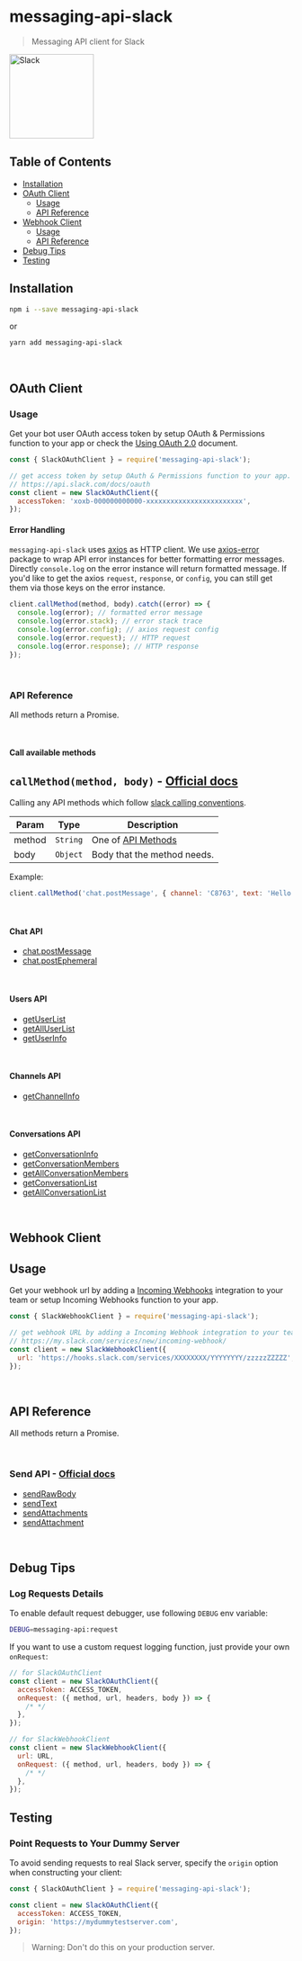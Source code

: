# messaging-api-slack

> Messaging API client for Slack

<img src="https://cdn-images-1.medium.com/max/1200/1*TiKyhAN2gx4PpbOsiBhYcw.png" alt="Slack" width="150" />

## Table of Contents

- [Installation](#installation)
- [OAuth Client](#oauth-client)
  - [Usage](#usage)
  - [API Reference](#api-reference)
- [Webhook Client](#webhook-client)
  - [Usage](#usage-1)
  - [API Reference](#api-reference-1)
- [Debug Tips](#debug-tips)
- [Testing](#testing)

## Installation

```sh
npm i --save messaging-api-slack
```

or

```sh
yarn add messaging-api-slack
```

<br />

## OAuth Client

### Usage

Get your bot user OAuth access token by setup OAuth & Permissions function to your app or check the [Using OAuth 2.0](https://api.slack.com/docs/oauth) document.

```js
const { SlackOAuthClient } = require('messaging-api-slack');

// get access token by setup OAuth & Permissions function to your app.
// https://api.slack.com/docs/oauth
const client = new SlackOAuthClient({
  accessToken: 'xoxb-000000000000-xxxxxxxxxxxxxxxxxxxxxxxx',
});
```

#### Error Handling

`messaging-api-slack` uses [axios](https://github.com/axios/axios) as HTTP client. We use [axios-error](https://github.com/Yoctol/messaging-apis/tree/master/packages/axios-error) package to wrap API error instances for better formatting error messages. Directly `console.log` on the error instance will return formatted message. If you'd like to get the axios `request`, `response`, or `config`, you can still get them via those keys on the error instance.

```js
client.callMethod(method, body).catch((error) => {
  console.log(error); // formatted error message
  console.log(error.stack); // error stack trace
  console.log(error.config); // axios request config
  console.log(error.request); // HTTP request
  console.log(error.response); // HTTP response
});
```

<br />

### API Reference

All methods return a Promise.

<br />

#### Call available methods

## `callMethod(method, body)` - [Official docs](https://api.slack.com/methods)

Calling any API methods which follow [slack calling conventions](https://api.slack.com/web#basics).

| Param  | Type     | Description                                         |
| ------ | -------- | --------------------------------------------------- |
| method | `String` | One of [API Methods](https://api.slack.com/methods) |
| body   | `Object` | Body that the method needs.                         |

Example:

```js
client.callMethod('chat.postMessage', { channel: 'C8763', text: 'Hello!' });
```

<br />

#### Chat API

- [chat.postMessage](https://yoctol.github.io/messaging-apis/latest/classes/messaging_api_slack.SlackOauthClient.html#chat)
- [chat.postEphemeral](https://yoctol.github.io/messaging-apis/latest/classes/messaging_api_slack.SlackOauthClient.html#chat)

<br />

#### Users API

- [getUserList](https://yoctol.github.io/messaging-apis/latest/classes/messaging_api_slack.SlackOauthClient.html#getuserlist)
- [getAllUserList](https://yoctol.github.io/messaging-apis/latest/classes/messaging_api_slack.SlackOauthClient.html#getalluserlist)
- [getUserInfo](https://yoctol.github.io/messaging-apis/latest/classes/messaging_api_slack.SlackOauthClient.html#getuserinfo)

<br />

#### Channels API

- [getChannelInfo](https://yoctol.github.io/messaging-apis/latest/classes/messaging_api_slack.SlackOauthClient.html#getchannelinfo)

<br />

#### Conversations API

- [getConversationInfo](https://yoctol.github.io/messaging-apis/latest/classes/messaging_api_slack.SlackOauthClient.html#getconversationinfo)
- [getConversationMembers](https://yoctol.github.io/messaging-apis/latest/classes/messaging_api_slack.SlackOauthClient.html#getconversationmembers)
- [getAllConversationMembers](https://yoctol.github.io/messaging-apis/latest/classes/messaging_api_slack.SlackOauthClient.html#getallconversationmembers)
- [getConversationList](https://yoctol.github.io/messaging-apis/latest/classes/messaging_api_slack.SlackOauthClient.html#getconversationlist)
- [getAllConversationList](https://yoctol.github.io/messaging-apis/latest/classes/messaging_api_slack.SlackOauthClient.html#getallconversationlist)

<br />

## Webhook Client

## Usage

Get your webhook url by adding a [Incoming Webhooks](https://api.slack.com/incoming-webhooks) integration to your team or setup Incoming Webhooks function to your app.

```js
const { SlackWebhookClient } = require('messaging-api-slack');

// get webhook URL by adding a Incoming Webhook integration to your team.
// https://my.slack.com/services/new/incoming-webhook/
const client = new SlackWebhookClient({
  url: 'https://hooks.slack.com/services/XXXXXXXX/YYYYYYYY/zzzzzZZZZZ',
});
```

<br />

## API Reference

All methods return a Promise.

<br />

### Send API - [Official docs](https://api.slack.com/docs/messages)

- [sendRawBody](https://yoctol.github.io/messaging-apis/latest/classes/messaging_api_slack.SlackWebhookClient.html#sendrawbody)
- [sendText](https://yoctol.github.io/messaging-apis/latest/classes/messaging_api_slack.SlackWebhookClient.html#sendtext)
- [sendAttachments](https://yoctol.github.io/messaging-apis/latest/classes/messaging_api_slack.SlackWebhookClient.html#sendattachments)
- [sendAttachment](https://yoctol.github.io/messaging-apis/latest/classes/messaging_api_slack.SlackWebhookClient.html#sendattachment)

<br />

## Debug Tips

### Log Requests Details

To enable default request debugger, use following `DEBUG` env variable:

```sh
DEBUG=messaging-api:request
```

If you want to use a custom request logging function, just provide your own `onRequest`:

```js
// for SlackOAuthClient
const client = new SlackOAuthClient({
  accessToken: ACCESS_TOKEN,
  onRequest: ({ method, url, headers, body }) => {
    /* */
  },
});

// for SlackWebhookClient
const client = new SlackWebhookClient({
  url: URL,
  onRequest: ({ method, url, headers, body }) => {
    /* */
  },
});
```

## Testing

### Point Requests to Your Dummy Server

To avoid sending requests to real Slack server, specify the `origin` option when constructing your client:

```js
const { SlackOAuthClient } = require('messaging-api-slack');

const client = new SlackOAuthClient({
  accessToken: ACCESS_TOKEN,
  origin: 'https://mydummytestserver.com',
});
```

> Warning: Don't do this on your production server.
